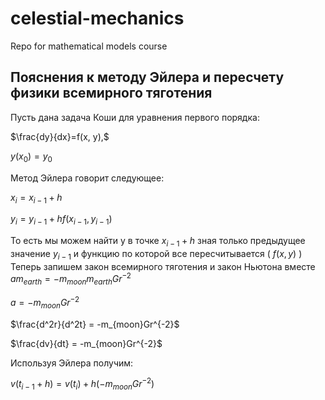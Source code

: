 # celestial-mechanics
Repo for mathematical models course
## Пояснения к методу Эйлера и пересчету физики всемирного тяготения
Пусть дана задача Коши для уравнения первого порядка:

$\frac{dy}{dx}=f(x, y),$ 

$y(x_0)=y_0$

Метод Эйлера говорит следующее:

$x_i = x_{i-1}+h$

$y_i=y_{i-1}+hf(x_{i-1}, y_{i-1})$

То есть мы можем найти y в точке $x_{i-1} + h$ зная только предыдущее значение $y_{i-1}$ и функцию по которой все пересчитывается ( $f(x, y)$ )
Теперь запишем закон всемирного тяготения и закон Ньютона вместе
$am_{earth}=-m_{moon}m_{earth}Gr^{-2}$ 

$a = -m_{moon}Gr^{-2}$

$\frac{d^2r}{d^2t} = -m_{moon}Gr^{-2}$

$\frac{dv}{dt} = -m_{moon}Gr^{-2}$

Используя Эйлера получим:

$v(t_{i-1} + h) = v(t_i)+h(-m_{moon}Gr^{-2})$
